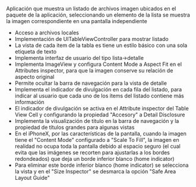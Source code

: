 Aplicación que muestra un listado de archivos imagen ubicados en el paquete de la aplicación, seleccionando un elemento de la lista se muestra la imagen correspondiente en una pantalla independiente


- Acceso a archivos locales
- Implementación de UITableViewController para mostrar listado
- La vista de cada item de la tabla es tiene un estilo básico con una sola etiqueta de texto
- Implementa interfaz de usuario del tipo lista->detalle
- Implementa ImageView y configura Content Mode a Aspect Fit en el Attributes inspector, para que la imagen conserve su relación de aspecto original
- Permite ocultar la barra de navegación para la vista de detalle
- Implementa el indicador de divulgación en cada fila del listado, para indicar al usuario que cada uno de los ítems del listado contiene más información
- El indicador de divulgación se activa en el Attribute inspector del Table View Cell y configurando la propiedad "Accesory" a Detail Disclosure
- Implementa la visualización de titulo en la barra de navegación y la propiedad de títulos grandes para algunas vistas
- En el iPhoneX, por las características de la pantalla, cuando la imagen tiene el "Content Mode" configurado a "Scale To Fill", la imagen en realidad no ocupa toda la pantalla debido al espacio seguro (el cual evita que las imágenes se recorten para ajustarlas a los bordes redondeados) que deja un borde inferior blanco (home indicator)
- Para eliminar este borde inferior blanco (home indicator) se selecciona la vista y en el "Size Inspector" se desmarca la opción "Safe Area Layout Guide"